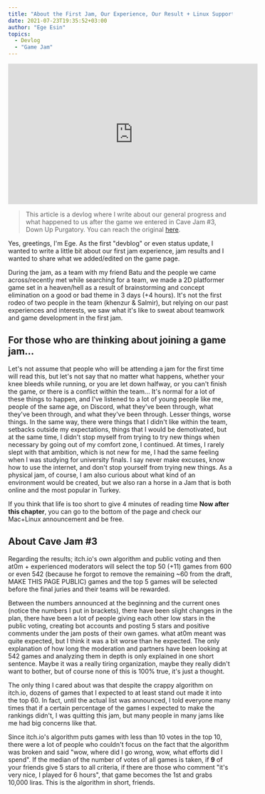 ```yaml
---
title: "About the First Jam, Our Experience, Our Result + Linux Support with Mac"
date: 2021-07-23T19:35:52+03:00
author: "Ege Esin"
topics:
  - Devlog
  - "Game Jam"
---
```

<iframe width="560" height="315" src="https://www.youtube-nocookie.com/embed/FHjQLIaeWR8" title="YouTube video player" frameborder="0" allow="accelerometer; autoplay; clipboard-write; encrypted-media; gyroscope; picture-in-picture" allowfullscreen></iframe>

> This article is a devlog where I write about our general progress and what happened to us after the game we entered in Cave Jam #3, Down Up Purgatory. You can reach the original [here](https://zukachi.itch.io/the-ups-and-downs-of-purgatory/devlog/276677/lk-jam-hakknda-deneyimimiz-sonucumuz-mac-ile-linux-destei).

Yes, greetings, I'm Ege. As the first "devblog" or even status update, I wanted to write a little bit about our first jam experience, jam results and I wanted to share what we added/edited on the game page.

<!--more-->

During the jam, as a team with my friend Batu and the people we came across/recently met while searching for a team, we made a 2D platformer game set in a heaven/hell as a result of brainstorming and concept elimination on a good or bad theme in 3 days (+4 hours). It's not the first rodeo of two people in the team (khenzur & Salmir), but relying on our past experiences and interests, we saw what it's like to sweat about teamwork and game development in the first jam.

## For those who are thinking about joining a game jam...

Let's not assume that people who will be attending a jam for the first time will read this, but let's not say that no matter what happens, whether your knee bleeds while running, or you are let down halfway, or you can't finish the game, or there is a conflict within the team... It's normal for a lot of these things to happen, and I've listened to a lot of young people like me, people of the same age, on Discord, what they've been through, what they've been through, and what they've been through. Lesser things, worse things. In the same way, there were things that I didn't like within the team, setbacks outside my expectations, things that I would be demotivated, but at the same time, I didn't stop myself from trying to try new things when necessary by going out of my comfort zone, I continued. At times, I rarely slept with that ambition, which is not new for me, I had the same feeling when I was studying for university finals. I say never make excuses, know how to use the internet, and don't stop yourself from trying new things. As a physical jam, of course, I am also curious about what kind of an environment would be created, but we also ran a horse in a Jam that is both online and the most popular in Turkey.

If you think that life is too short to give 4 minutes of reading time **Now after this chapter**, you can go to the bottom of the page and check our Mac+Linux announcement and be free.

## About Cave Jam #3

Regarding the results; itch.io's own algorithm and public voting and then at0m + experienced moderators will select the top 50 (+11) games from 600 or even 542 (because he forgot to remove the remaining ~60 from the draft, MAKE THIS PAGE PUBLIC) games and the top 5 games will be selected before the final juries and their teams will be rewarded.

Between the numbers announced at the beginning and the current ones (notice the numbers I put in brackets), there have been slight changes in the plan, there have been a lot of people giving each other low stars in the public voting, creating bot accounts and posting 5 stars and positive comments under the jam posts of their own games. what at0m meant was quite expected, but I think it was a bit worse than he expected. The only explanation of how long the moderation and partners have been looking at 542 games and analyzing them in depth is only explained in one short sentence. Maybe it was a really tiring organization, maybe they really didn't want to bother, but of course none of this is 100% true, it's just a thought.

The only thing I cared about was that despite the crappy algorithm on itch.io, dozens of games that I expected to at least stand out made it into the top 60. In fact, until the actual list was announced, I told everyone many times that if a certain percentage of the games I expected to make the rankings didn't, I was quitting this jam, but many people in many jams like me had big concerns like that.

Since itch.io's algorithm puts games with less than 10 votes in the top 10, there were a lot of people who couldn't focus on the fact that the algorithm was broken and said "wow, where did I go wrong, wow, what efforts did I spend". If the median of the number of votes of all games is taken, if **9** of your friends give 5 stars to all criteria, if there are those who comment "it's very nice, I played for 6 hours", that game becomes the 1st and grabs 10,000 liras. This is the algorithm in short, friends.
